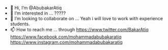 - 👋 Hi, I’m @AbubakarAtiq
- 👀 I’m interested in ... ?????
- 💞️ I’m looking to collaborate on ...
Yeah i will love to work with experience students.
- 📫 How to reach me ...
 through
 https://www.twitter.com/BakarAtiq
 https://www.facebook.com/mohammadabubakaratiq
 https://www.instagram.com/mohammadabubakaratiq
<!---
AbubakarAtiq/AbubakarAtiq is a ✨ special ✨ repository because its `README.md` (this file) appears on your GitHub profile.
You can click the Preview link to take a look at your changes.
--->
